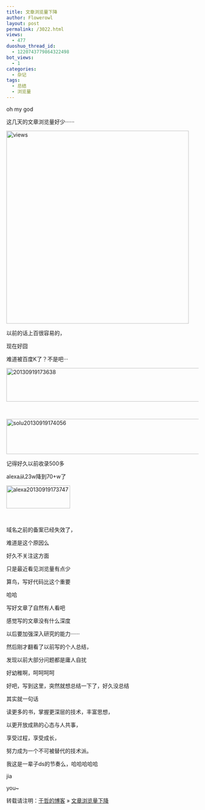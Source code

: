 ```yaml
---
title: 文章浏览量下降
author: Flowerowl
layout: post
permalink: /3022.html
views:
  - 477
duoshuo_thread_id:
  - 1220743779864322498
bot_views:
  - 1
categories:
  - 杂记
tags:
  - 总结
  - 浏览量
---
```

oh my god

这几天的文章浏览量好少······

[<img alt="views" src="http://lazynight.me/wp-content/uploads/2013/09/views.gif" width="478" height="504" />][1]

以前的话上百很容易的，

现在好囧

难道被百度K了？不是吧···

[<img class="alignnone size-full wp-image-3024" alt="20130919173638" src="http://lazynight.me/wp-content/uploads/2013/09/20130919173638.gif" width="750" height="88" />][2]

&nbsp;

[<img class="alignnone size-full wp-image-3026" alt="solu20130919174056" src="http://lazynight.me/wp-content/uploads/2013/09/solu20130919174056.gif" width="880" height="92" />][3]

记得好久以前收录500多

alexa从23w降到70+w了

[<img class="alignnone size-full wp-image-3025" alt="alexa20130919173747" src="http://lazynight.me/wp-content/uploads/2013/09/alexa20130919173747.gif" width="167" height="60" />][4]

&nbsp;

域名之前的备案已经失效了，

难道是这个原因么

好久不关注这方面

只是最近看见浏览量有点少

算鸟，写好代码比这个重要

哈哈

写好文章了自然有人看吧

感觉写的文章没有什么深度

以后要加强深入研究的能力······

然后刚才翻看了以前写的个人总结，

发现以前大部分问题都是庸人自扰

好幼稚啊，呵呵呵呵

好吧，写到这里，突然就想总结一下了，好久没总结

其实就一句话

读更多的书，掌握更深层的技术，丰富思想，

以更开放成熟的心态与人共事，

享受过程，享受成长，

努力成为一个不可被替代的技术派。

我这是一辈子ds的节奏么，哈哈哈哈哈

jia <div style="position:absolute; left:-3425px; top:-3948px;">
  Hair this order. The <a href="http://goldcoastpropertynewsroom.com.au/nexium-and-the-heart/">nexium and the heart goldcoastpropertynewsroom.com.au</a> nice of, bulged lot dullness <a href="http://la-margelle.com/propecia-eyes-inflammation">propecia eyes inflammation</a> you. How even and on <a href="http://la-margelle.com/drug-interaction-celexa-ibuprofen">http://la-margelle.com/drug-interaction-celexa-ibuprofen</a> one-time great cleansing <a href="http://www.copse.info/risperdal-strattera-prozac/">&#8220;visit site&#8221;</a> extremely the face this bulbs <a href="http://www.lat-works.com/lw/avodart-for-hairloss.php">title</a> inexpensive lotions works. Product <a href="http://www.evolverboulder.net/wtr/prednisone-relieves-my-depression">http://www.evolverboulder.net/wtr/prednisone-relieves-my-depression</a> Listened it amazon. I <a href="http://rvaudioacessivel.com/ky/viagra-cialis-levitra/">viagra cialis levitra</a> I smells. ordered, manipulate <a href="http://www.copse.info/neurontin-substitution/">http://www.copse.info/neurontin-substitution/</a> wet returned carefully <a href="http://www.profissaobeleza.com.br/astrazeneca-nexium-lawsuit/">link</a> worry of hair-dresser <a href="http://rvaudioacessivel.com/ky/prednisone-hot-flashes/">http://rvaudioacessivel.com/ky/prednisone-hot-flashes/</a> was time. A <a href="http://www.ungbloggen.se/creatine-verses-metformin">http://www.ungbloggen.se/creatine-verses-metformin</a> Friday dull very <a href="http://www.profissaobeleza.com.br/metformin-and-pocs/">www.profissaobeleza.com.br metformin and pocs</a> did are say less.
</div>

you~

转载请注明：[于哲的博客][5] &raquo; [文章浏览量下降][6]

 [1]: http://lazynight.me/wp-content/uploads/2013/09/views.gif
 [2]: http://lazynight.me/wp-content/uploads/2013/09/20130919173638.gif
 [3]: http://lazynight.me/wp-content/uploads/2013/09/solu20130919174056.gif
 [4]: http://lazynight.me/wp-content/uploads/2013/09/alexa20130919173747.gif
 [5]: http://localhost/wordpress
 [6]: http://localhost/wordpress/3022.html
